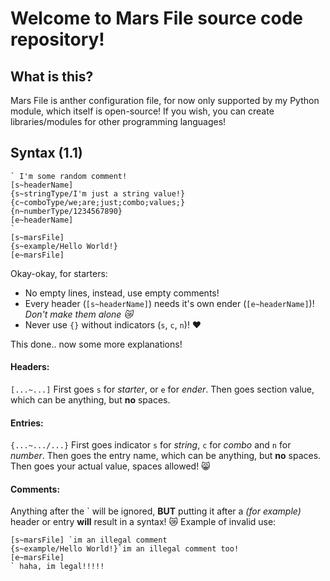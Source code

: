 # Welcome to Mars File source code repository!
## What is this?
Mars File is anther configuration file, for now only supported by my Python module, which itself is open-source!
If you wish, you can create libraries/modules for other programming languages!

## Syntax (1.1)
```
` I'm some random comment!
[s~headerName]
{s~stringType/I'm just a string value!}
{c~comboType/we;are;just;combo;values;}
{n~numberType/1234567890}
[e~headerName]
`
[s~marsFile]
{s~example/Hello World!}
[e~marsFile]
```
Okay-okay, for starters:
- No empty lines, instead, use empty comments!
- Every header (`[s~headerName]`) needs it's own ender (`[e~headerName]`)! *Don't make them alone :crying_cat_face:*
- Never use `{}` without indicators (`s`, `c`, `n`)! :heart:

This done.. now some more explanations!

#### Headers:
`[...~...]`
First goes `s` for *starter*, or `e` for *ender*. Then goes section value, which can be anything, but **no** spaces.

#### Entries:
`{...~.../...}`
First goes indicator `s` for *string*, `c` for *combo* and `n` for *number*. Then goes the entry name, which can be anything, but **no** spaces. Then goes your actual value, spaces allowed! :smile_cat:

#### Comments:
Anything after the \` will be ignored, **BUT** putting it after a *(for example)* header or entry **will** result in a syntax! :crying_cat_face:
Example of invalid use:
```
[s~marsFile] `im an illegal comment
{s~example/Hello World!}`im an illegal comment too!
[e~marsFile]
` haha, im legal!!!!!
```